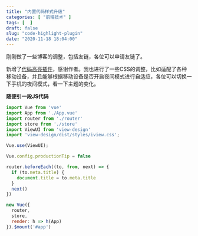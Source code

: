 ```yaml
---
title: "内置代码样式升级"
categories: [ "前端技术" ]
tags: [  ]
draft: false
slug: "code-highlight-plugin"
date: "2020-11-18 18:04:00"
---
```


刚刚做了一些博客的调整，包括友链，各位可以申请友链了。

新增了[代码高亮插件][1]，感谢作者。我也进行了一些CSS的调整，比如适配了各种移动设备，并且能够根据移动设备是否开启夜间模式进行自适应，各位可以切换一下手机的夜间模式，看一下主题的变化。

**随便引一段JS代码**

```js
import Vue from 'vue'
import App from './App.vue'
import router from './router'
import store from './store'
import ViewUI from 'view-design'
import 'view-design/dist/styles/iview.css';

Vue.use(ViewUI);

Vue.config.productionTip = false

router.beforeEach((to, from, next) => {
  if (to.meta.title) {
    document.title = to.meta.title
  }
  next()
})

new Vue({
  router,
  store,
  render: h => h(App)
}).$mount('#app')
```

  [1]: https://www.xcnte.com/archives/523/